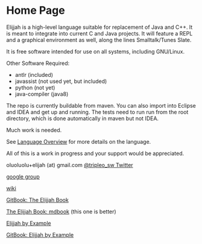 # Home Page

Elijjah is a high-level language suitable for replacement of Java and C++. It is meant to
integrate into current C and Java projects. It will feature a REPL and a graphical environment as well, 
along the lines Smalltalk/Tunes Slate.

It is free software intended for use on all systems, including GNU/Linux.

Other Software Required:

* antlr (included)
* javassist (not used yet, but included)
* python (not yet)
* java-compiler (java8)
  
The repo is currently buildable from maven.  You can also import into Eclipse and IDEA
and get up and running.  The tests need to run run from the root directory, which is 
done automatically in maven but not IDEA.

Much work is needed.

See [Language Overview](language-overview.md) for more details on the language.

All of this is a work in progress and your support would be appreciated.

oluoluolu+elijah \(at\) gmail.com
[@tripleo_sw Twitter](https://twitter.com/tripleo_sw)

[google group](https://groups.google.com/forum/#!forum/elijjah)

[wiki](https://gitlab.com/elijah-team/elijah-lang/-/wikis/home)

[GitBook: The Elijjah Book](https://oluoluolu-gh.gitbook.io/elijjah-book/)

[The Elijjah Book: mdbook](https://tripleo1.github.io/elijjah-book/) \(this one is better\)

[Elijjah by Example](https://elijjah-by-example.github.io)

[GitBook: Elijjah by Example](https://oluoluolu-gh.gitbook.io/elijjah-by-example/)

